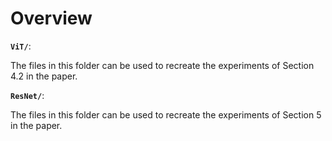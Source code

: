 # Overview

**`ViT/`**:

The files in this folder can be used to recreate the experiments of Section 4.2 in the paper.

**`ResNet/`**:

The files in this folder can be used to recreate the experiments of Section 5 in the paper.
